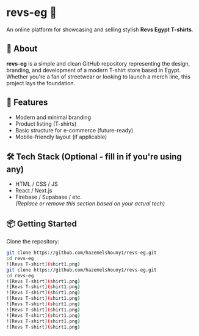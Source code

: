 # revs-eg 👕

An online platform for showcasing and selling stylish **Revs Egypt T-shirts**.

## 🧵 About

**revs-eg** is a simple and clean GitHub repository representing the design, branding, and development of a modern T-shirt store based in Egypt. Whether you're a fan of streetwear or looking to launch a merch line, this project lays the foundation.

## 🚀 Features

- Modern and minimal branding
- Product listing (T-shirts)
- Basic structure for e-commerce (future-ready)
- Mobile-friendly layout (if applicable)

## 🛠️ Tech Stack (Optional - fill in if you're using any)

- HTML / CSS / JS  
- React / Next.js  
- Firebase / Supabase / etc.  
*(Replace or remove this section based on your actual tech)*

## 📦 Getting Started

Clone the repository:

```bash
git clone https://github.com/hazemelshouny1/revs-eg.git
cd revs-eg
![Revs T-shirt](shirt1.png)
git clone https://github.com/hazemelshouny1/revs-eg.git
cd revs-eg
![Revs T-shirt](shirt1.png)
![Revs T-shirt](shirt1.png)
![Revs T-shirt](shirt1.png)
![Revs T-shirt](shirt1.png)
![Revs T-shirt](shirt1.png)
![Revs T-shirt](shirt1.png)
![Revs T-shirt](shirt1.png)
![Revs T-shirt](shirt1.png)
![Revs T-shirt](shirt1.png)
